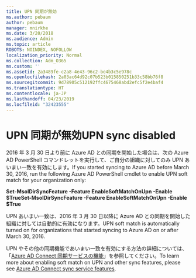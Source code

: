 ```yaml
---
title: UPN 同期が無効
ms.author: pebaum
author: pebaum
manager: mnirkhe
ms.date: 3/20/2018
ms.audience: Admin
ms.topic: article
ROBOTS: NOINDEX, NOFOLLOW
localization_priority: Normal
ms.collection: Adm_O365
ms.custom: ''
ms.assetid: 2a3489fe-c2a8-4e43-96c2-be4b3c5e978c
ms.openlocfilehash: 2a03ac64d92c07b523b015850251b33c58bb76f8
ms.sourcegitcommit: 9d78905c512192ffc4675468abd2efc5f2e4baf4
ms.translationtype: HT
ms.contentlocale: ja-JP
ms.lasthandoff: 04/23/2019
ms.locfileid: "32423555"
---
```

# <a name="upn-sync-disabled"></a><span data-ttu-id="b242e-102">UPN 同期が無効</span><span class="sxs-lookup"><span data-stu-id="b242e-102">UPN sync disabled</span></span>

<span data-ttu-id="b242e-103">2016 年 3 月 30 日より前に Azure AD との同期を開始した場合は、次の Azure AD PowerShell コマンドレットを実行して、ご自分の組織に対してのみ UPN あいまい一致を有効にします。</span><span class="sxs-lookup"><span data-stu-id="b242e-103">If you started syncing to Azure AD before March 30, 2016, run the following Azure AD PowerShell cmdlet to enable UPN soft match for your organization only:</span></span>
  
 <span data-ttu-id="b242e-104">**Set-MsolDirSyncFeature -Feature EnableSoftMatchOnUpn -Enable $True**</span><span class="sxs-lookup"><span data-stu-id="b242e-104">**Set-MsolDirSyncFeature -Feature EnableSoftMatchOnUpn -Enable $True**</span></span>
  
<span data-ttu-id="b242e-105">UPN あいまい一致は、2016 年 3 月 30 日以降に Azure AD との同期を開始した組織に対しては自動的に有効になります。</span><span class="sxs-lookup"><span data-stu-id="b242e-105">UPN soft match is automatically turned on for organizations that started syncing to Azure AD on or after March 30, 2016.</span></span>
  
<span data-ttu-id="b242e-106">UPN やその他の同期機能であいまい一致を有効にする方法の詳細については、「[Azure AD Connect 同期サービスの機能](https://docs.microsoft.com/azure/active-directory/connect/active-directory-aadconnectsyncservice-features)」を参照してください。</span><span class="sxs-lookup"><span data-stu-id="b242e-106">To learn more about enabling soft match on UPN and other sync features, please see [Azure AD Connect sync service features](https://docs.microsoft.com/azure/active-directory/connect/active-directory-aadconnectsyncservice-features).</span></span>
  

